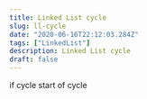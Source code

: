 ```yaml
---
title: Linked List cycle
slug: ll-cycle
date: "2020-06-16T22:12:03.284Z"
tags: ["LinkedList"]
description: Linked List cycle
draft: false
---
```


if cycle
start of cycle
